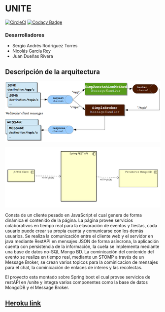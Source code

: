 # UNITE
[![CircleCI](https://circleci.com/gh/PROYECT-UNITE/UNITE.svg?style=svg)](https://circleci.com/gh/PROYECT-UNITE/UNITE)
[![Codacy Badge](https://api.codacy.com/project/badge/Grade/592279ecb08f402ea54f7a91736ed628)](https://www.codacy.com/app/SergioRt1/UNITE?utm_source=github.com&amp;utm_medium=referral&amp;utm_content=PROYECT-UNITE/UNITE&amp;utm_campaign=Badge_Grade)

### Desarrolladores

- Sergio Andrés Rodríguez Torres
- Nicolás García Rey
- Juan Dueñas Rivera

## Descripción de la arquitectura

![](img/P1.png)

![](img/component.png)

Consta de un cliente pesado en JavaScript el cual genera de forma dinámica el contenido de la página. La página provee servicios colaborativos en tiempo real
para la elavoración de eventos y fiestas, cada usuario puede crear su propia cuenta y comunicarse con los demás usuarios.
Se realiza la comunicación entre el cliente web y el servidor en java mediante RestAPI en mensajes JSON de forma asíncrona,
la aplicación cuenta con persistencia de la información, la cuela se implementa mediante una base de datos no-SQL Mongo BD.
La cominicación del contenido del evento se realiza en tiempo real, mediante un STOMP a través de un Message Broker, se crean varios topicos para la cominicacion de 
mensajes para el chat, la cominicación de enlaces de interes y las recolectas.

El proyecto esta montado sobre Spring boot el cual provee servicios de restAPI en /unite y integra varios componentes como la base de datos MongoDB y el Message Broker. 

## [Heroku link](https://unite-project.herokuapp.com)